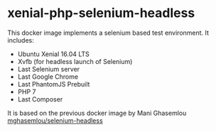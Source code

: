 # xenial-php-selenium-headless

This docker image implements a selenium based test environment. It includes:  
* Ubuntu Xenial 16.04 LTS
* Xvfb (for headless launch of Selenium)
* Last Selenium server
* Last Google Chrome
* Last PhantomJS Prebuilt
* PHP 7
* Last Composer

It is based on the previous docker image by Mani Ghasemlou [mghasemlou/selenium-headless](https://hub.docker.com/r/mghasemlou/selenium-headless/)
